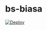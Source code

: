 # bs-biasa

[![Deploy](https://www.herokucdn.com/deploy/button.svg)](https://heroku.com/deploy?template=https://github.com/z4bux/bs-biasa)
